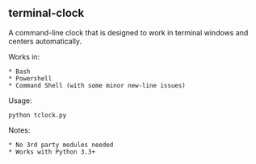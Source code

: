 terminal-clock
--------------

A command-line clock that is designed to work in terminal windows and centers automatically.


Works in:

    * Bash
    * Powershell
    * Command Shell (with some minor new-line issues)

Usage:

    python tclock.py

Notes:
    
    * No 3rd party modules needed
    * Works with Python 3.3+ 